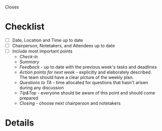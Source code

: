 Closes <!--- specify issue number here preceded with "#" symbol -->

# Checklist
- [ ] Date, Location and Time up to date
- [ ] Chairperson, Notetakers, and Attendees up to date
- [ ] Include most important points
  - *Check-in*
  - *Summary*
  - *Feedback* - up to date with the previous week's tasks and deadlines
  - *Action points for next week* - explicitly and elaborately described. The team should have a clear picture of the weekly plan.
  - *Questions to TA* - time allocated for questions that hasn't arisen during any discussion
  - *Tip&Top* - everyone should be aware of this point and should come prepared
  - *Closing* - choose next chairperson and notetakers


# Details
<!---
Briefly mention the most important topics that should be discussed during the upcoming meeting.
-->

[//]: <> (
Information should be inserted instead of the comments of the format "<!--- -->". 
If not removed, the comments would still preserve the information containing - for example, commented tasks are still counted by GitLAb, so make sure you delete them.
)
